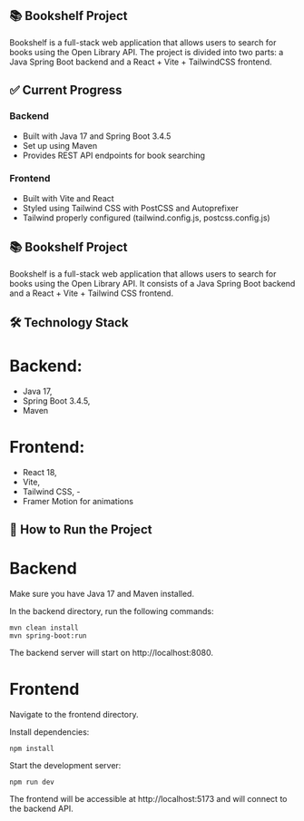 ## 📚 Bookshelf Project

Bookshelf is a full-stack web application that allows users to search for books using the Open Library API. The project is divided into two parts: a Java Spring Boot backend and a React + Vite + TailwindCSS frontend.

## ✅ Current Progress
### Backend
- Built with Java 17 and Spring Boot 3.4.5
- Set up using Maven
- Provides REST API endpoints for book searching

### Frontend
- Built with Vite and React
- Styled using Tailwind CSS with PostCSS and Autoprefixer
- Tailwind properly configured (tailwind.config.js, postcss.config.js)



## 📚 Bookshelf Project
Bookshelf is a full-stack web application that allows users to search for books using the Open Library API. It consists of a Java Spring Boot backend and a React + Vite + Tailwind CSS frontend.

## 🛠️ Technology Stack
# Backend:
- Java 17,
- Spring Boot 3.4.5,
- Maven

# Frontend:
- React 18,
- Vite,
- Tailwind CSS, -
- Framer Motion for animations

## 🚀 How to Run the Project
# Backend
Make sure you have Java 17 and Maven installed.

In the backend directory, run the following commands:

```
mvn clean install
mvn spring-boot:run
```

The backend server will start on http://localhost:8080.

# Frontend
Navigate to the frontend directory.

Install dependencies:

```
npm install
```

Start the development server:
```
npm run dev
```

The frontend will be accessible at http://localhost:5173 and will connect to the backend API.